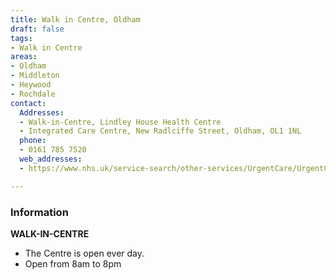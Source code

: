 ```yaml
---
title: Walk in Centre, Oldham
draft: false
tags:
- Walk in Centre
areas:
- Oldham
- Middleton
- Heywood
- Rochdale
contact:
  Addresses:
  - Walk-in-Centre, Lindley House Health Centre
  - Integrated Care Centre, New Radlciffe Street, Oldham, OL1 1NL
  phone:
  - 0161 785 7520
  web_addresses:
  - https://www.nhs.uk/service-search/other-services/UrgentCare/UrgentCareFinder?Location

---
```


### Information
**WALK-IN-CENTRE** 

* The Centre is open ever day.
* Open from 8am to 8pm
